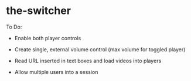 # the-switcher

To Do:

* Enable both player controls
* Create single, external volume control (max volume for toggled player)

* Read URL inserted in text boxes and load videos into players

* Allow multiple users into a session
